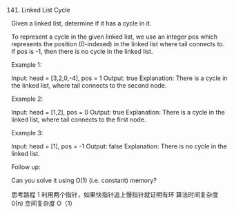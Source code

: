 141. Linked List Cycle

Given a linked list, determine if it has a cycle in it.

To represent a cycle in the given linked list, we use an integer pos which represents the position (0-indexed) in the linked list where tail connects to. If pos is -1, then there is no cycle in the linked list.

Example 1:

Input: head = [3,2,0,-4], pos = 1
Output: true
Explanation: There is a cycle in the linked list, where tail connects to the second node.

Example 2:

Input: head = [1,2], pos = 0
Output: true
Explanation: There is a cycle in the linked list, where tail connects to the first node.

Example 3:

Input: head = [1], pos = -1
Output: false
Explanation: There is no cycle in the linked list.

Follow up:

Can you solve it using O(1) (i.e. constant) memory?

思考路程
1 利用两个指针，如果快指针追上慢指针就证明有环
算法时间复杂度 0(n) 空间复杂度 O（1）
